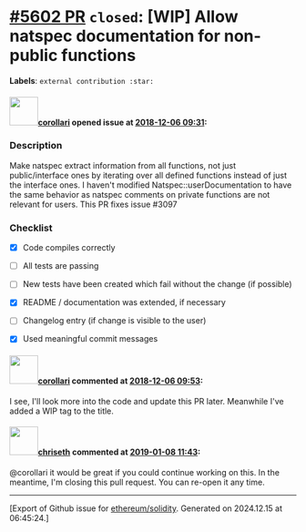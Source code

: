 # [\#5602 PR](https://github.com/ethereum/solidity/pull/5602) `closed`: [WIP] Allow natspec documentation for non-public functions
**Labels**: `external contribution :star:`


#### <img src="https://avatars.githubusercontent.com/u/32309574?u=6aecdb6bf589ad173324301ecddfa2182b85a156&v=4" width="50">[corollari](https://github.com/corollari) opened issue at [2018-12-06 09:31](https://github.com/ethereum/solidity/pull/5602):

### Description

Make natspec extract information from all functions, not just public/interface ones by iterating over all defined functions instead of just the interface ones.
I haven't modified Natspec::userDocumentation to have the same behavior as natspec comments on private functions are not relevant for users.
This PR fixes issue #3097 

### Checklist
- [x] Code compiles correctly
- [ ] All tests are passing
- [ ] New tests have been created which fail without the change (if possible)
- [x] README / documentation was extended, if necessary
- [ ] Changelog entry (if change is visible to the user)
- [x] Used meaningful commit messages


#### <img src="https://avatars.githubusercontent.com/u/32309574?u=6aecdb6bf589ad173324301ecddfa2182b85a156&v=4" width="50">[corollari](https://github.com/corollari) commented at [2018-12-06 09:53](https://github.com/ethereum/solidity/pull/5602#issuecomment-444814147):

I see, I'll look more into the code and update this PR later. Meanwhile I've added a WIP tag to the title.

#### <img src="https://avatars.githubusercontent.com/u/9073706?v=4" width="50">[chriseth](https://github.com/chriseth) commented at [2019-01-08 11:43](https://github.com/ethereum/solidity/pull/5602#issuecomment-452270055):

@corollari it would be great if you could continue working on this. In the meantime, I'm closing this pull request. You can re-open it any time.


-------------------------------------------------------------------------------



[Export of Github issue for [ethereum/solidity](https://github.com/ethereum/solidity). Generated on 2024.12.15 at 06:45:24.]
